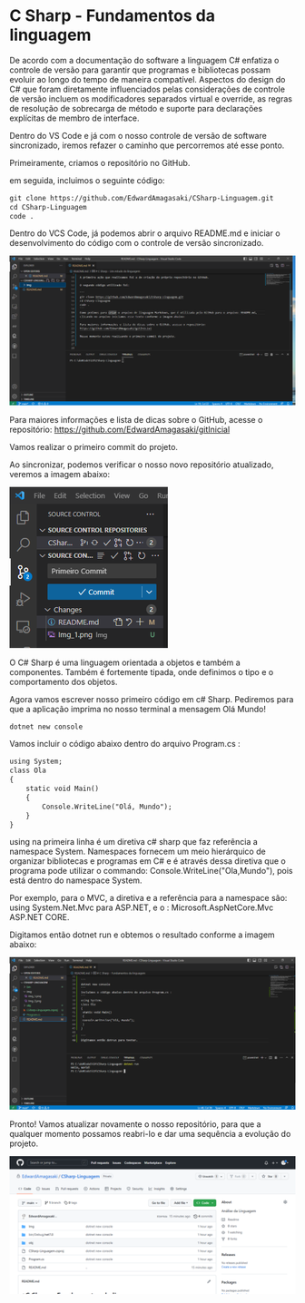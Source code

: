 # C Sharp - Fundamentos da linguagem

De acordo com a documentação do software a linguagem C# enfatiza o controle de versão para garantir que programas e bibliotecas possam evoluir ao longo do tempo de maneira compatível. Aspectos do design do C# que foram diretamente influenciados pelas considerações de controle de versão incluem os
modificadores separados virtual e override, as regras de resolução de sobrecarga de método e suporte para declarações explícitas de membro de interface.

Dentro do VS Code e já com o nosso controle de versão de software sincronizado, iremos refazer o caminho que percorremos até esse ponto. 

Primeiramente, criamos o repositório no GitHub.

em seguida, incluimos o seguinte código:

```
git clone https://github.com/EdwardAmagasaki/CSharp-Linguagem.git
cd CSharp-Linguagem
code .
```
Dentro do VCS Code, já podemos abrir o arquivo README.md e iniciar o desenvolvimento do código com o controle de versão sincronizado.

![alt text](./Img/Img_1.png "Imagem 1")

Para maiores informações e lista de dicas sobre o GitHub, acesse o repositório: 
https://github.com/EdwardAmagasaki/gitInicial

Vamos realizar o primeiro commit do projeto.

Ao sincronizar, podemos verificar o nosso novo repositório atualizado, veremos a imagem abaixo:

![alt text](./Img/Img_2.png "Imagem 2")

O C# Sharp é uma linguagem orientada a objetos e também a componentes. Também é fortemente tipada, onde definimos o tipo e o comportamento dos objetos. 

Agora vamos escrever nosso primeiro código em c# Sharp. Pediremos para que a aplicação imprima no nosso terminal a mensagem Olá Mundo!

```
dotnet new console
```
Vamos incluir o código abaixo dentro do arquivo Program.cs :
```
using System;
class Ola
{
    static void Main()
    {
        Console.WriteLine("Olá, Mundo");
    }
}

```
using na primeira linha é um diretiva c# sharp que faz referência a namespace System. Namespaces fornecem um meio hierárquico de organizar bibliotecas e programas em C# e é através dessa diretiva que o programa pode utilizar o commando: Console.WriteLine("Ola,Mundo"), pois está dentro do namespace System.

Por exemplo, para o MVC, a diretiva e a referência para a namespace são: using System.Net.Mvc para ASP.NET, e o : Microsoft.AspNetCore.Mvc ASP.NET CORE.

Digitamos então dotnet run e obtemos o resultado conforme a imagem abaixo:

![alt text](./Img/Img_3.png "Imagem 2")

Pronto! Vamos atualizar novamente o nosso repositório, para que a qualquer momento possamos reabri-lo e dar 
uma sequência a evolução do projeto.

![alt text](./Img/Img_4.png "Imagem 2")